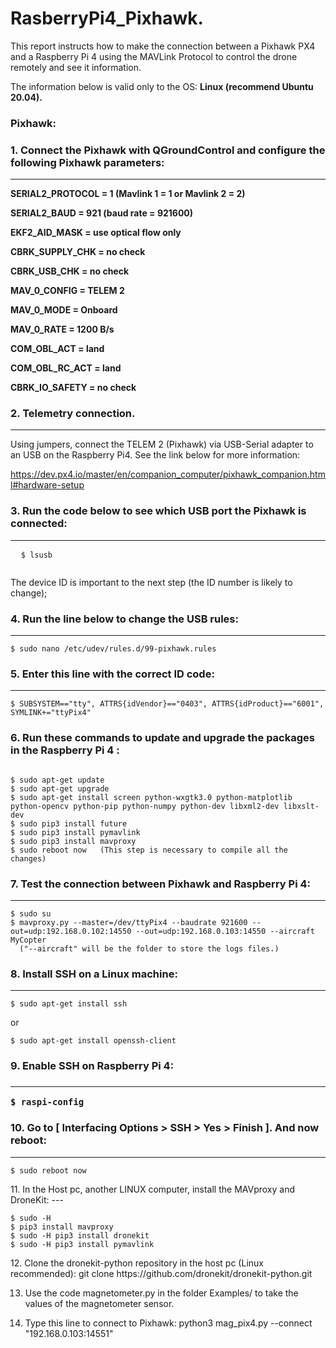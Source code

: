 <h1>
  RasberryPi4_Pixhawk.
</h1>
<p>
This report instructs how to make the connection between a Pixhawk PX4 and a Raspberry Pi 4 using the MAVLink Protocol to control the drone remotely and see it information.
  
The information below is valid only to the OS: **Linux (recommend Ubuntu 20.04).**
</p>
<h3>
  Pixhawk:
</h3>
<h3>
  1. Connect the Pixhawk with QGroundControl and configure the following Pixhawk parameters:
</h3>

---
<p>

**SERIAL2_PROTOCOL = 1 (Mavlink 1 = 1 or Mavlink 2 = 2)**

**SERIAL2_BAUD = 921 (baud rate = 921600)**

**EKF2_AID_MASK = use optical flow only**

**CBRK_SUPPLY_CHK = no check**

**CBRK_USB_CHK = no check**

**MAV_0_CONFIG = TELEM 2**

**MAV_0_MODE = Onboard**

**MAV_0_RATE = 1200 B/s**

**COM_OBL_ACT = land**

**COM_OBL_RC_ACT = land**

**CBRK_IO_SAFETY = no check**

</p>
<h3>
  2.	Telemetry connection.
</h3>

---
Using jumpers, connect the TELEM 2 (Pixhawk) via USB-Serial adapter to an USB on the Raspberry Pi4.
See the link below for more information:

https://dev.px4.io/master/en/companion_computer/pixhawk_companion.html#hardware-setup
<h3>
  3.	Run the code below to see which USB port the Pixhawk is connected: 
</h3>

---
<pre>
  <code>$ lsusb
  </code>
</pre>
<p>
  The device ID is important to the next step (the ID number is likely to change);
</p>
<h3>
  4.	Run the line below to change the USB rules:
</h3>

---
<pre><code>$ sudo nano /etc/udev/rules.d/99-pixhawk.rules
</code></pre>
<h3>
  5.	Enter this line with the correct ID code:
</h3>

---
<pre><code>$ SUBSYSTEM=="tty", ATTRS{idVendor}=="0403", ATTRS{idProduct}=="6001", SYMLINK+="ttyPix4"
</code></pre>
<h3>
6.	Run these commands to update and upgrade the packages in the Raspberry Pi 4 : 
</h3>
<pre><code>
$ sudo apt-get update
$ sudo apt-get upgrade
$ sudo apt-get install screen python-wxgtk3.0 python-matplotlib python-opencv python-pip python-numpy python-dev libxml2-dev libxslt-dev
$ sudo pip3 install future
$ sudo pip3 install pymavlink
$ sudo pip3 install mavproxy
$ sudo reboot now   (This step is necessary to compile all the changes)
</code></pre>
<h3>
  7.	Test the connection between Pixhawk and Raspberry Pi 4: 
</h3>

---
<pre><code>$ sudo su
$ mavproxy.py --master=/dev/ttyPix4 --baudrate 921600 --out=udp:192.168.0.102:14550 --out=udp:192.168.0.103:14550 --aircraft MyCopter
  ("--aircraft" will be the folder to store the logs files.)
</code></pre>
<h3>
8.	Install SSH on a Linux machine:
</h3>

---
<pre><code>$ sudo apt-get install ssh
</pre></code>
or
<pre><code>$ sudo apt-get install openssh-client
</pre></code>
<h3>
  9.	Enable SSH on Raspberry Pi 4:
<h3>
  
---
<pre><code>$ raspi-config
</pre></code>
<h3>
  10.	Go to [ Interfacing Options > SSH > Yes > Finish ]. And now reboot:
</h3>

---
<pre><code>$ sudo reboot now
</pre></code>
</h3>
  11.	In the Host pc, another LINUX computer, install the MAVproxy and DroneKit:
</h3>
---
<pre><code>$ sudo -H
$ pip3 install mavproxy
$ sudo -H pip3 install dronekit
$ sudo -H pip3 install pymavlink
</pre></code>
12.	Clone the dronekit-python repository in the host pc (Linux recommended): 
git clone https://github.com/dronekit/dronekit-python.git

13.	Use the code magnetometer.py in the folder Examples/ to take the values of the magnetometer sensor.

14.	Type this line to connect to Pixhawk: 
python3 mag_pix4.py --connect "192.168.0.103:14551"

